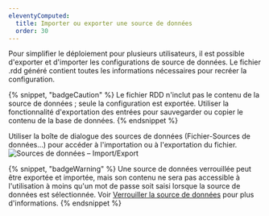 ```yaml
---
eleventyComputed:
  title: Importer ou exporter une source de données
  order: 30
---
```

Pour simplifier le déploiement pour plusieurs utilisateurs, il est possible d'exporter et d'importer les configurations de source de données. Le fichier .rdd généré contient toutes les informations nécessaires pour recréer la configuration.

{% snippet, "badgeCaution" %}
Le fichier RDD n'inclut pas le contenu de la source de données ; seule la configuration est exportée. Utiliser la fonctionnalité d'exportation des entrées pour sauvegarder ou copier le contenu de la base de données.
{% endsnippet %}

Utiliser la boîte de dialogue des sources de données (Fichier-Sources de données...) pour accéder à l'importation ou à l'exportation du fichier.
![Sources de données – Import/Export](https://cdnweb.devolutions.net/docs/docs_en_rdm_mac_clip5068.png)

{% snippet, "badgeWarning" %}
Une source de données verrouillée peut être exportée et importée, mais son contenu ne sera pas accessible à l'utilisation à moins qu'un mot de passe soit saisi lorsque la source de données est sélectionnée. Voir [Verrouiller la source de données](/rdm/mac/data-sources/lock/) pour plus d'informations.
{% endsnippet %}
